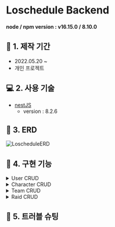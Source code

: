 # Loschedule Backend

#### node / npm version : v16.15.0 / 8.10.0

## :calendar: 1. 제작 기간
- 2022.05.20 ~
- 개인 프로젝트

## :computer: 2. 사용 기술 
- [nestJS](https://nestjs.com/)
    - version : 8.2.6

## :hammer: 3. ERD

![LoscheduleERD](https://user-images.githubusercontent.com/68040092/170011614-517e392e-5b34-4749-812e-4b2679e3e47d.PNG)

## :dart: 4. 구현 기능

<details>
<summary>User CRUD</summary>
<div markdown="1">

- Create User
- Log in
- See Profile
- Edit Profile
- Management (only admin)

</div>
</details>

<details>
<summary>Character CRUD</summary>
<div markdown="1">

- Search Character infomation
- Create Character in User
- Delete Character
- synchronization Character info

</div>
</details>

<details>
<summary>Team CRUD</summary>
<div markdown="1">

- Create Team
- Delete Team (only leader)
- invite User (only leader)
- Change Leader (only leader)
- Read Raids

</div>
</details>

<details>
<summary>Raid CRUD</summary>
<div markdown="1">

- Create Raid (only leader)
- Delete Raid (only leader)
- Edit Raid (only leader)
- Read Raid

</div>
</details>

## :rotating_light: 5. 트러블 슈팅